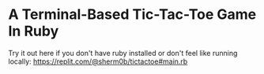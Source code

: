 # A Terminal-Based Tic-Tac-Toe Game In Ruby

Try it out here if you don't have ruby installed or don't feel like running locally:
https://replit.com/@sherm0b/tictactoe#main.rb

